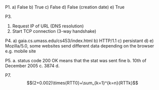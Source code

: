 P1.
a) False
b) True
c) False
d) False (creation date)
e) True

P3.
1. Request IP of URL (DNS resolution)
2. Start TCP connection (3-way handshake)

P4.
a) gaia.cs.umass.edu/cs453/index.html
b) HTTP/1.1
c) persistant
d) 
e) Mozilla/5.0, some websites send different data depending on the browser e.g. mobile site

P5.
a. status code 200 OK means that the stat was sent fine
b. 10th of December 2005
c. 3874
d. 

P7.
$$(2+0.002)\times{RTT0}+\sum_{k=1}^{k=n}{RTTk}$$
